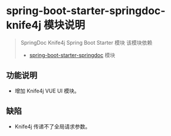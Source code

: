 # spring-boot-starter-springdoc-knife4j 模块说明

> SpringDoc Knife4j Spring Boot Starter 模块
> 该模块依赖
> * [spring-boot-starter-springdoc](../spring-boot-starter-springdoc/README.md) 模块

## 功能说明

* 增加 Knife4j VUE UI 模块。

## 缺陷

* Knife4j 传递不了全局请求参数。
